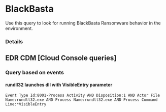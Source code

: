 # BlackBasta

Use this query to look for running BlackBasta Ransomware behavior in the environment.

### Details

## EDR CDM [Cloud Console queries]

### Query based on events

#### rundll32 launches dll with VisibleEntry parameter
```
Event Type Id:8001-Process Activity AND Disposition:1 AND Actor File Name:rundll32.exe AND Process Name:rundll32.exe AND Process Command Line:*VisibleEntry

```